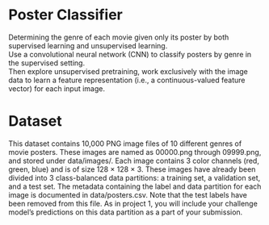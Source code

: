 # Poster Classifier
Determining the genre of each movie given only its poster by both supervised learning and unsupervised learning.  
Use a convolutional neural network (CNN) to classify posters by genre in the supervised setting.  
Then explore unsupervised pretraining, work exclusively with the image data to learn a feature representation (i.e., a continuous-valued feature vector) for each input image.

# Dataset
This dataset contains 10,000 PNG image files of 10 different genres of movie posters. These images are named as 00000.png through 09999.png, and stored under data/images/. Each image contains 3 color channels (red, green, blue) and is of size 128 × 128 × 3. These images have already been divided into 3 class-balanced data partitions: a training set, a validation set, and a test set. The metadata containing the label and data partition for each image is documented in data/posters.csv. Note that the test labels have been removed from this file. As in project 1, you will include your challenge model’s predictions on this data partition as a part of your submission.